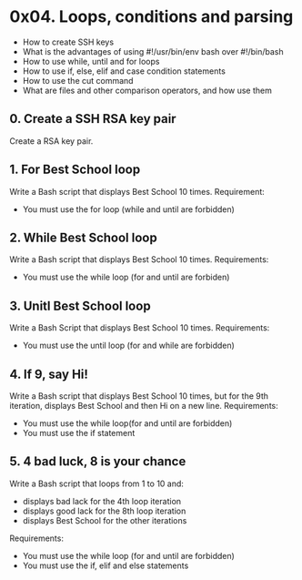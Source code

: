 # 0x04. Loops, conditions and parsing

- How to create SSH keys
- What is the advantages of using #!/usr/bin/env bash over #!/bin/bash
- How to use while, until and for loops
- How to use if, else, elif and case condition statements
- How to use the cut command
- What are files and other comparison operators, and how use them

## 0. Create a SSH RSA key pair

Create a RSA key pair.

## 1. For Best School loop

Write a Bash script that displays Best School 10 times.
Requirement:

- You must use the for loop (while and until are forbidden)

## 2. While Best School loop

Write a Bash script that displays Best School 10 times.
Requirements:

- You must use the while loop (for and until are forbiden)

## 3. Unitl Best School loop

Write a Bash Script that displays Best School 10 times.
Requirements:

- You must use the until loop (for and while are forbidden)

## 4. If 9, say Hi!

Write a Bash script that displays Best School 10 times, but for the 9th iteration, displays  Best School and then Hi on a new line.
Requirements:

- You must use the while loop(for and until are forbidden)
- You must use the if statement

## 5. 4 bad luck, 8 is your chance

Write a Bash script that loops from 1 to 10 and:

- displays bad lack for the 4th loop iteration
- displays good lack for the 8th loop iteration
- displays Best School for the other iterations

Requirements:

- You must use the while loop (for and until are forbidden)
- You must use the if, elif and else statements


